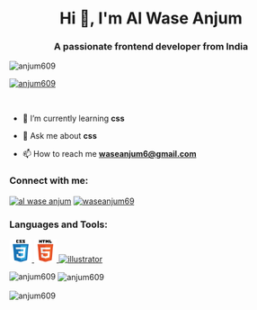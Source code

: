 <h1 align="center">Hi 👋, I'm Al Wase Anjum</h1>
<h3 align="center">A passionate frontend developer from India</h3>

<p align="left"> <img src="https://komarev.com/ghpvc/?username=anjum609&label=Profile%20views&color=0e75b6&style=flat" alt="anjum609" /> </p>

<p align="left"> <a href="https://github.com/ryo-ma/github-profile-trophy"><img src="https://github-profile-trophy.vercel.app/?username=anjum609" alt="anjum609" /></a> </p>

<p align="left"> <a href="https://twitter.com/" target="blank"><img src="https://img.shields.io/twitter/follow/?logo=twitter&style=for-the-badge" alt="" /></a> </p>

- 🌱 I’m currently learning **css**

- 💬 Ask me about **css**

- 📫 How to reach me **waseanjum6@gmail.com**

<h3 align="left">Connect with me:</h3>
<p align="left">
<a href="https://fb.com/al wase anjum" target="blank"><img align="center" src="https://raw.githubusercontent.com/rahuldkjain/github-profile-readme-generator/master/src/images/icons/Social/facebook.svg" alt="al wase anjum" height="30" width="40" /></a>
<a href="https://instagram.com/waseanjum69" target="blank"><img align="center" src="https://raw.githubusercontent.com/rahuldkjain/github-profile-readme-generator/master/src/images/icons/Social/instagram.svg" alt="waseanjum69" height="30" width="40" /></a>
</p>

<h3 align="left">Languages and Tools:</h3>
<p align="left"> <a href="https://www.w3schools.com/css/" target="_blank" rel="noreferrer"> <img src="https://raw.githubusercontent.com/devicons/devicon/master/icons/css3/css3-original-wordmark.svg" alt="css3" width="40" height="40"/> </a> <a href="https://www.w3.org/html/" target="_blank" rel="noreferrer"> <img src="https://raw.githubusercontent.com/devicons/devicon/master/icons/html5/html5-original-wordmark.svg" alt="html5" width="40" height="40"/> </a> <a href="https://www.adobe.com/in/products/illustrator.html" target="_blank" rel="noreferrer"> <img src="https://www.vectorlogo.zone/logos/adobe_illustrator/adobe_illustrator-icon.svg" alt="illustrator" width="40" height="40"/> </a> </p>

<p><img align="left" src="https://github-readme-stats.vercel.app/api/top-langs?username=anjum609&show_icons=true&locale=en&layout=compact" alt="anjum609" /></p>

<p>&nbsp;<img align="center" src="https://github-readme-stats.vercel.app/api?username=anjum609&show_icons=true&locale=en" alt="anjum609" /></p>

<p><img align="center" src="https://github-readme-streak-stats.herokuapp.com/?user=anjum609&" alt="anjum609" /></p>
